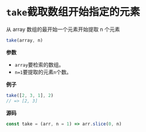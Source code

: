 # `take`截取数组开始指定的元素

从 array 数组的最开始一个元素开始提取 n 个元素

```js
take(array, n)
```

**参数**

-   `array`要检索的数组。
-   `n=1`要提取的元素`n`个数。

**例子**

```js
take([2, 3, 1], 2)
// => [2, 3]
```

**源码**

```js
const take = (arr, n = 1) => arr.slice(0, n)
```
